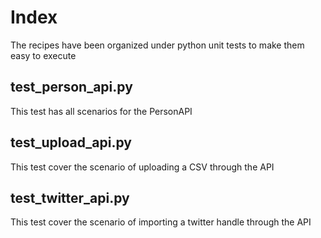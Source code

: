 # Index
The recipes have been organized under python unit tests to make them easy to execute

## test_person_api.py 
This test has all scenarios for the PersonAPI
## test_upload_api.py
This test cover the scenario of uploading a CSV through the API
## test_twitter_api.py
This test cover the scenario of importing a twitter handle through the API